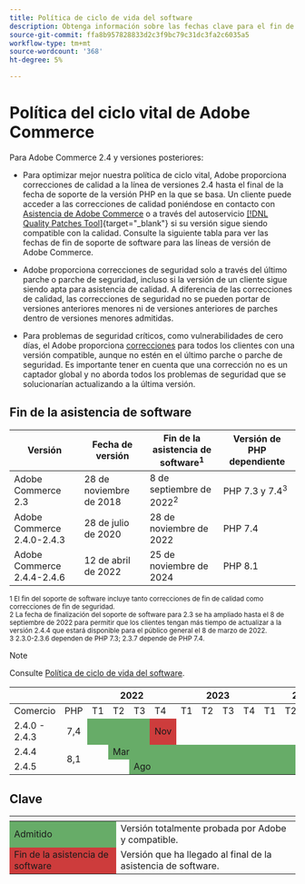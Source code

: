 ```yaml
---
title: Política de ciclo de vida del software
description: Obtenga información sobre las fechas clave para el fin de la compatibilidad con software para las versiones de Adobe Commerce.
source-git-commit: ffa8b957828833d2c3f9bc79c31dc3fa2c6035a5
workflow-type: tm+mt
source-wordcount: '368'
ht-degree: 5%

---
```



# Política del ciclo vital de Adobe Commerce

Para Adobe Commerce 2.4 y versiones posteriores:

- Para optimizar mejor nuestra política de ciclo vital, Adobe proporciona correcciones de calidad a la línea de versiones 2.4 hasta el final de la fecha de soporte de la versión PHP en la que se basa. Un cliente puede acceder a las correcciones de calidad poniéndose en contacto con [Asistencia de Adobe Commerce](https://developer.adobe.com/commerce/contributor/community/support/) o a través del autoservicio [[!DNL Quality Patches Tool]](https://experienceleague.adobe.com/tools/commerce-quality-patches/index.html){target=&quot;_blank&quot;} si su versión sigue siendo compatible con la calidad. Consulte la siguiente tabla para ver las fechas de fin de soporte de software para las líneas de versión de Adobe Commerce.

- Adobe proporciona correcciones de seguridad solo a través del último parche o parche de seguridad, incluso si la versión de un cliente sigue siendo apta para asistencia de calidad. A diferencia de las correcciones de calidad, las correcciones de seguridad no se pueden portar de versiones anteriores menores ni de versiones anteriores de parches dentro de versiones menores admitidas.

- Para problemas de seguridad críticos, como vulnerabilidades de cero días, el Adobe proporciona [correcciones](https://support.magento.com/hc/en-us/sections/360003869892-Known-issues-patches-attached-) para todos los clientes con una versión compatible, aunque no estén en el último parche o parche de seguridad. Es importante tener en cuenta que una corrección no es un captador global y no aborda todos los problemas de seguridad que se solucionarían actualizando a la última versión.

## Fin de la asistencia de software

| Versión | Fecha de versión | Fin de la asistencia de software<sup>1</sup> | Versión de PHP dependiente |
| -------------------------------- | ----------------- | ----------------------------------- | --------------------------- |
| Adobe Commerce 2.3 | 28 de noviembre de 2018 | 8 de septiembre de 2022<sup>2</sup> | PHP 7.3 y 7.4<sup>3</sup> |
| Adobe Commerce 2.4.0-2.4.3 | 28 de julio de 2020 | 28 de noviembre de 2022 | PHP 7.4 |
| Adobe Commerce 2.4.4-2.4.6 | 12 de abril de 2022 | 25 de noviembre de 2024 | PHP 8.1 |

<sup>1 El fin del soporte de software incluye tanto correcciones de fin de calidad como correcciones de fin de seguridad.</sup><br>
<sup>2 La fecha de finalización del soporte de software para 2.3 se ha ampliado hasta el 8 de septiembre de 2022 para permitir que los clientes tengan más tiempo de actualizar a la versión 2.4.4 que estará disponible para el público general el 8 de marzo de 2022.</sup><br>
<sup>3 2.3.0-2.3.6 dependen de PHP 7.3; 2.3.7 depende de PHP 7.4.</sup>

>[!NOTE]
>
>Consulte [Política de ciclo de vida del software](https://www.adobe.com/content/dam/cc/en/legal/terms/enterprise/pdfs/Adobe-Commerce-Software-Lifecycle-Policy.pdf).

<table>
<thead>
  <tr>
    <th colspan="2"></th>
    <th colspan="4">2022</th>
    <th colspan="4">2023</th>
    <th colspan="4">2024</th>
  </tr>
</thead>
<tbody>
  <tr>
    <td>Comercio</td>
    <td>PHP</td>
    <td>T1</td>
    <td>T2</td>
    <td>T3</td>
    <td>T4</td>
    <td>T1</td>
    <td>T2</td>
    <td>T3</td>
    <td>T4</td>
    <td>T1</td>
    <td>T2</td>
    <td>T3</td>
    <td>T4</td>
  </tr>
  <tr>
    <td>2.4.0 - 2.4.3</td>
    <td style="text-align:center">7,4</td>
    <td colspan="3" style="background-color:#67ac68;"></td>
    <td style="background-color:#cd3c3c;">Nov</td>
    <td colspan="8" ></td>
  </tr>
  <tr>
    <td>2.4.4</td>
    <td rowspan="2" style="text-align:center">8,1</td>
    <td></td>
    <td colspan="10" style="background-color:#67ac68;">Mar</td>
    <td rowspan="2" style="background-color:#cd3c3c;">Nov</td>
  </tr>
  <tr>
    <td>2.4.5</td>
    <td colspan="2"></td>
    <td colspan="9" style="background-color:#67ac68;">Ago</td>
  </tr>
</tbody>
</table>

## Clave

<table>
  <thead>
   <tr>
    <th></th>
    <th></th>
   </tr>
  </thead>
 <tbody>
  <tr>
   <td style="background-color:#67ac68;">Admitido</td>
   <td>Versión totalmente probada por Adobe y compatible.</td>
  </tr>
  <tr>
   <td style="background-color:#cd3c3c;">Fin de la asistencia de software</td>
   <td>Versión que ha llegado al final de la asistencia de software.</td>
  </tr>
 </tbody>
</table>
